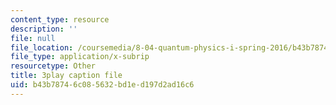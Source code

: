 ```yaml
---
content_type: resource
description: ''
file: null
file_location: /coursemedia/8-04-quantum-physics-i-spring-2016/b43b78746c085632bd1ed197d2ad16c6_rwzg8iEOc8s.vtt
file_type: application/x-subrip
resourcetype: Other
title: 3play caption file
uid: b43b7874-6c08-5632-bd1e-d197d2ad16c6
---
```

